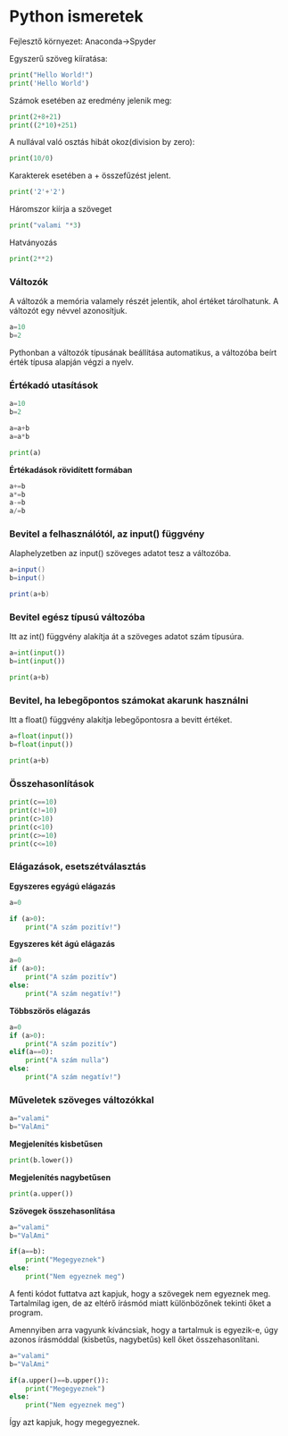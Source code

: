 # Python ismeretek

Fejlesztő környezet: Anaconda->Spyder

Egyszerű szöveg kííratása:
```python
print("Hello World!")
print('Hello World')
```
Számok esetében az eredmény jelenik meg:
```python
print(2+8+21)
print((2*10)+251)
```

A nullával való osztás hibát okoz(division by zero):
```python
print(10/0)
```
Karakterek esetében a + összefűzést jelent.
```python
print('2'+'2')
```
Háromszor kiírja a szöveget
```python
print("valami "*3)
```
Hatványozás
```python
print(2**2)
```
### Változók

A változók a memória valamely részét jelentik, ahol értéket tárolhatunk. A változót egy névvel azonosítjuk.

```python
a=10
b=2
```
Pythonban a változók típusának beállítása automatikus, a változóba beírt érték típusa alapján végzi a nyelv.

### Értékadó utasítások

```python
a=10
b=2

a=a+b
a=a*b

print(a)
```
**Értékadások rövidített formában**
```python
a+=b
a*=b
a-=b
a/=b
```
### Bevitel a felhasználótól, az input() függvény

Alaphelyzetben az input() szöveges adatot tesz a változóba.
```c#
a=input()
b=input()

print(a+b)
```
### Bevitel egész típusú változóba
Itt az int() függvény alakítja át a szöveges adatot szám típusúra.
```python
a=int(input())
b=int(input())

print(a+b)
```
### Bevitel, ha lebegőpontos számokat akarunk használni
Itt a float() függvény alakítja lebegőpontosra a bevitt értéket.
```py
a=float(input())
b=float(input())

print(a+b)
```
### Összehasonlítások
```py
print(c==10)
print(c!=10)
print(c>10)
print(c<10)
print(c>=10)
print(c<=10)
```
### Elágazások, esetszétválasztás

**Egyszeres egyágú elágazás**
```py
a=0

if (a>0):
    print("A szám pozitív!")
```
**Egyszeres két ágú elágazás**
```py
a=0
if (a>0):
    print("A szám pozitív")
else:
    print("A szám negatív!")   
```
**Többszörös elágazás**

```py
a=0
if (a>0):
    print("A szám pozitív")
elif(a==0):    
    print("A szám nulla")
else:
    print("A szám negatív!")   
```
### Műveletek szöveges változókkal

```py
a="valami"
b="ValAmi"
```
**Megjelenítés kisbetűsen**
```py
print(b.lower())
```
**Megjelenítés nagybetűsen**
```py
print(a.upper())
```

**Szövegek összehasonlítása**
```py
a="valami"
b="ValAmi"

if(a==b):
    print("Megegyeznek")
else:
    print("Nem egyeznek meg")   
```
A fenti kódot futtatva azt kapjuk, hogy a szövegek nem egyeznek meg. Tartalmilag igen, de az eltérő írásmód miatt különbözőnek tekinti őket a program.

Amennyiben arra vagyunk kíváncsiak, hogy a tartalmuk is egyezik-e, úgy azonos írásmóddal (kisbetűs, nagybetűs) kell őket összehasonlítani.
```py
a="valami"
b="ValAmi"

if(a.upper()==b.upper()):
    print("Megegyeznek")
else:
    print("Nem egyeznek meg")   
```

Így azt kapjuk, hogy megegyeznek.
